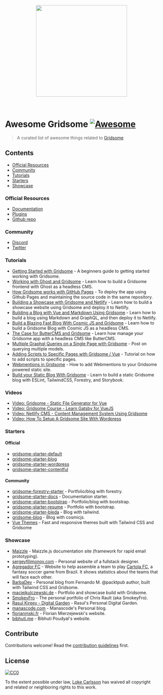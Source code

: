 <p align="center">
  <br>
    <a href="https://gridsome.org"><img width="300" src="./awesome-gridsome-logo.png" /></a>
  <br>
  <br>
  <br>
</p>

# Awesome Gridsome [![Awesome](https://awesome.re/badge.svg)](https://awesome.re)

> A curated list of awesome things related to [Gridsome](https://gridsome.org)

## Contents

- [Official Resources](#official-resources)
- [Community](#community)
- [Tutorials](#tutorials)
- [Starters](#starters)
- [Showcase](#showcase)

### Official Resources

- [Documentation](https://gridsome.org/docs)
- [Plugins](https://gridsome.org/plugins)
- [Github repo](https://github.com/gridsome/gridsome)

### Community

- [Discord](https://discordapp.com/invite/daeay6n)
- [Twitter](https://mobile.twitter.com/gridsome)

### Tutorials

- [Getting Started with Gridsome](https://scotch.io/tutorials/getting-started-with-gridsome) - A beginners guide to getting started working with Gridsome.
- [Working with Ghost and Gridsome](https://ghost.org/docs/api/gridsome/) - Learn how to build a Gridsome frontend with Ghost as a headless CMS.
- [How Gridsome works with GitHub Pages](https://medium.com/jsessentials/how-gridsome-works-with-github-pages-aeacaf6f3622) -  To deploy the app using Github Pages and maintaining the source code in the same repository.
- [Building a Showcase with Gridsome and Netlify](https://medium.com/the-web-tub/building-a-showcase-site-with-gridsome-netlify-977d51432838) - Learn how to build a showcase website using Gridsome and deploy it to Netlify.
- [Building a Blog with Vue and Markdown Using Gridsome](https://www.telerik.com/blogs/building-a-blog-with-vue-and-markdown-using-gridsome) - Learn how to build a blog using Markdown and GraphQL, and then deploy it to Netlify.
- [Build a Blazing Fast Blog With Cosmic JS and Gridsome](https://cosmicjs.com/articles/build-a-blazing-fast-blog-with-cosmic-js-and-gridsome) - Learn how to build a Gridsome Blog with Cosmic JS as a headless CMS.
- [The Case for ButterCMS and Gridsome](https://buttercms.com/blog/the-case-for-buttercms-and-gridsome) - Learn how manage your Gridsome app with a headless CMS like ButterCMS.
- [Multiple Graphql Queries on a Single Page with Gridsome](https://rasulkireev.com/multiple-gridsome-queries/) - Post on querying multiple models.
- [Adding Scripts to Specific Pages with Gridsome / Vue](https://rasulkireev.com/gridsome-page-scripts/) - Tutorial on how to add scripts to specific pages.
- [Webmentions in Gridsome](https://pixelhop.io/writing/2020/05/get-started-with-webmentions-in-gridsome/) - How to add Webmentions to your Gridsome powered static site.
- [Build your Static Blog With Gridsome](https://mannes.tech/gridsome-tutorial/) - Learn to build a static Gridsome blog with ESLint, TailwindCSS, Forestry, and Storybook.

### Videos
- [Video: Gridsome - Static File Generator for Vue](https://www.youtube.com/watch?v=uF3K3IpRfhE)
- [Video: Gridsome Course - Learn Gatsby for VueJS](https://www.youtube.com/watch?v=jKmivk5bjo8)
- [Video: Netlify CMS - Content Management System Using Gridsome](https://www.youtube.com/watch?v=ryP1RMA7P9Y)
- [Video: How To Setup A Gridsome Site With Wordpress](https://www.youtube.com/watch?v=vy39yigro_8)

### Starters
#### Official
- [gridsome-starter-default](https://github.com/gridsome/gridsome-starter-default)
- [gridsome-starter-blog](https://github.com/gridsome/gridsome-starter-blog)
- [gridsome-starter-wordpress](https://github.com/gridsome/gridsome-starter-wordpress)
- [gridsome-starter-contentful](https://github.com/gridsome/gridsome-starter-contentful)

#### Community
- [gridsome-forestry-starter](https://github.com/itsnwa/gridsome-forestry-starter) - Portfolio/blog with forestry.
- [gridsome-starter-docs](https://github.com/LokeCarlsson/gridsome-starter-docs) - Documentation starter.
- [gridsome-starter-bootstrap](https://github.com/LokeCarlsson/gridsome-starter-bootstrap) - Portfolio/blog with bootstrap.
- [gridsome-starter-resume](https://github.com/LokeCarlsson/gridsome-starter-resume) - Portfolio with bootstrap.
- [gridsome-starter-bleda](https://github.com/cossssmin/gridsome-starter-bleda) - Blog with tailwind.
- [gridsome-blog](https://github.com/cosmicjs/gridsome-blog) - Blog with cosmicjs.
- [Vue Themes](https://vuethemes.org/gridsome-themes) - Fast and responsive themes built with Tailwind CSS and Gridsome

### Showcase
- [Maizzle](https://maizzle.com/) - Maizzle.js documentation site (framework for rapid email prototyping).
- [sergeyfilimonov.com](https://sergeyfilimonov.com) - Personal website of a fullstack designer.
- [Agregador FC](https://atilacamurca.github.io/agregador-fc/) - Website to help assemble a team to play [Cartola FC](https://cartolafc.globo.com/), a fantasy soccer game from Brazil. It shows statistics about the teams that will face each other.
- [BarbaDev](https://barbadev.netlify.com/) - Personal blog from Fernando M. @packtpub author, built with Tailwind CSS and Gridsome.
- [maciejkulczewski.de](https://maciejkulczewski.de) - Portfolio and showcase build with Gridsome.
- [SmokeyFro](https://smokeyfro.com) - The personal portfolio of Chris Rault (aka SmokeyFro).
- [Rasul Kireev - Digital Garden](https://rasulkireev.com) - Rasul's Personal Digital Garden.
- [manascode.com](https://manascode.com) - Manascode's Personal blog.
- [florianmski.fr](https://florianmski.fr) - Florian Mierzejewski's website.
- [bibhuti.me](https://bibhuti.me/) - Bibhuti Poudyal's website.

## Contribute

Contributions welcome! Read the [contribution guidelines](contributing.md) first.

## License

[![CC0](https://mirrors.creativecommons.org/presskit/buttons/88x31/svg/cc-zero.svg)](https://creativecommons.org/publicdomain/zero/1.0)

To the extent possible under law, [Loke Carlsson](https://loke.dev) has waived all copyright and
related or neighboring rights to this work.
